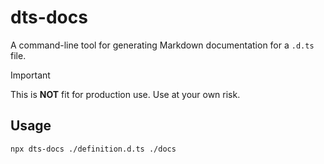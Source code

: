 # dts-docs

A command-line tool for generating Markdown documentation for a `.d.ts` file.

> [!IMPORTANT] 
This is **NOT** fit for production use. Use at your own risk.

## Usage

```bash
npx dts-docs ./definition.d.ts ./docs
```
